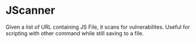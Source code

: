 # JScanner
Given a list of URL containing JS File, it scans for vulnerabilites. Useful for scripting with other command while still saving to a file.

